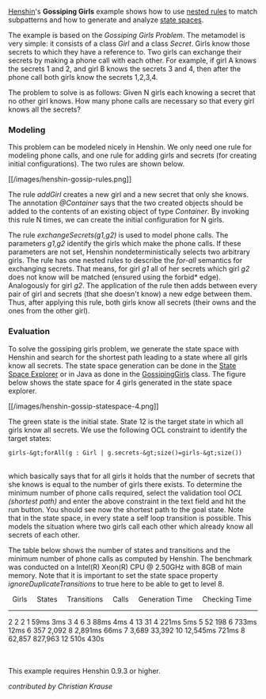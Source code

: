 [Henshin](Home "wikilink")\'s **Gossiping Girls** example shows how
to use [nested
rules](Henshin_Transformation_Meta-Model#Advanced_concepts:_Application_conditions_and_rule_nesting "wikilink")
to match subpatterns and how to generate and analyze [state
spaces](State_Space_Tools "wikilink").

The example is based on the *Gossiping Girls Problem*. The metamodel is
very simple: it consists of a class *Girl* and a class *Secret*. Girls
know those secrets to which they have a reference to. Two girls can
exchange their secrets by making a phone call with each other. For
example, if girl A knows the secrets 1 and 2, and girl B knows the
secrets 3 and 4, then after the phone call both girls know the secrets
1,2,3,4.

The problem to solve is as follows: Given N girls each knowing a secret
that no other girl knows. How many phone calls are necessary so that
every girl knows all the secrets?

### Modeling

This problem can be modeled nicely in Henshin. We only need one rule for
modeling phone calls, and one rule for adding girls and secrets (for
creating initial configurations). The two rules are shown below.

[[/images/henshin-gossip-rules.png]]

The rule *addGirl* creates a new girl and a new secret that only she
knows. The annotation *\@Container* says that the two created objects
should be added to the contents of an existing object of type
*Container*. By invoking this rule N times, we can create the initial
configuration for N girls.

The rule *exchangeSecrets(g1,g2)* is used to model phone calls. The
parameters *g1,g2* identify the girls which make the phone calls. If
these parameters are not set, Henshin nondeterministically selects two
arbitrary girls. The rule has one nested rules to describe the *for-all*
semantics for exchanging secrets. That means, for girl *g1* all of her
secrets which girl *g2* does not know will be matched (ensured using the
forbid\* edge). Analogously for girl *g2*. The application of the rule
then adds between every pair of girl and secrets (that she doesn\'t
know) a new edge between them. Thus, after applying this rule, both
girls know all secrets (their owns and the ones from the other girl).

### Evaluation

To solve the gossiping girls problem, we generate the state space with
Henshin and search for the shortest path leading to a state where all
girls know all secrets. The state space generation can be done in the
[State Space
Explorer](State_Space_Tools "wikilink") or in
Java as done in the
[GossipingGirls](https://github.com/eclipse-henshin/henshin/blob/master/plugins/org.eclipse.emf.henshin.examples/src/org/eclipse/emf/henshin/examples/gossipinggirls/GossipingGirls.java)
class. The figure below shows the state space for 4 girls generated in
the state space explorer.

[[/images/henshin-gossip-statespace-4.png]]

The green state is the initial state. State 12 is the target state in
which all girls know all secrets. We use the following OCL constraint to
identify the target states:

    girls-&gt;forAll(g : Girl | g.secrets-&gt;size()=girls-&gt;size())

\
which basically says that for all girls it holds that the number of
secrets that she knows is equal to the number of girls there exists. To
determine the minimum number of phone calls required, select the
validation tool *OCL (shortest path)* and enter the above constraint in
the text field and hit the run button. You should see now the shortest
path to the goal state. Note that in the state space, in every state a
self loop transition is possible. This models the situation where two
girls call each other which already know all secrets of each other.

The table below shows the number of states and transitions and the
minimum number of phone calls as computed by Henshin. The benchmark was
conducted on a Intel(R) Xeon(R) CPU @ 2.50GHz with 8GB of main memory.
Note that it is important to set the state space property
*ignoreDuplicateTransitions* to true here to be able to get to level 8.

    Girls       States       Transitions       Calls       Generation Time       Checking Time  
  ----------- ------------ ----------------- ----------- --------------------- -------------------
  2           2            2                 1           59ms                  3ms
  3           4            6                 3           88ms                  4ms
  4           13           31                4           221ms                 5ms
  5           52           198               6           733ms                 12ms
  6           357          2,092             8           2,891ms               66ms
  7           3,689        33,392            10          12,545ms              721ms
  8           62,857       827,963           12          510s                  430s

\
\
This example requires Henshin 0.9.3 or higher.

*contributed by Christian Krause*


